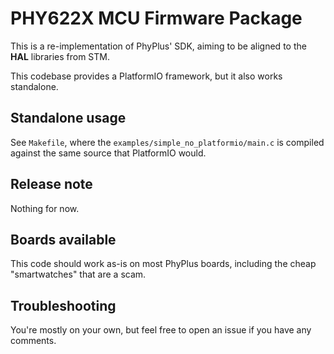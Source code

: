 # PHY622X MCU Firmware Package

This is a re-implementation of PhyPlus' SDK, aiming to be aligned to the **HAL** libraries from STM.

This codebase provides a PlatformIO framework, but it also works standalone.

## Standalone usage

See `Makefile`, where the `examples/simple_no_platformio/main.c` is compiled against the same source that PlatformIO would.

## Release note

Nothing for now.

## Boards available

This code should work as-is on most PhyPlus boards, including the cheap "smartwatches" that are a scam.

## Troubleshooting

You're mostly on your own, but feel free to open an issue if you have any comments.
